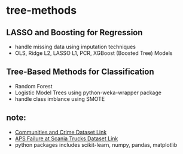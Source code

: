 # tree-methods

## LASSO and Boosting for Regression
* handle missing data using imputation techniques
* OLS, Ridge L2, LASSO L1, PCR, XGBoost (Boosted Tree) Models

## Tree-Based Methods for Classification
* Random Forest
* Logistic Model Trees using python-weka-wrapper package
* handle class imblance using SMOTE

## note:
* [Communities and Crime Dataset Link](https://archive.ics.uci.edu/ml/datasets/Communities+and+Crime)
* [APS Failure at Scania Trucks Dataset Link](https://archive.ics.uci.edu/ml/datasets/APS+Failure+at+Scania+Trucks)
* python packages includes scikit-learn, numpy, pandas, matplotlib